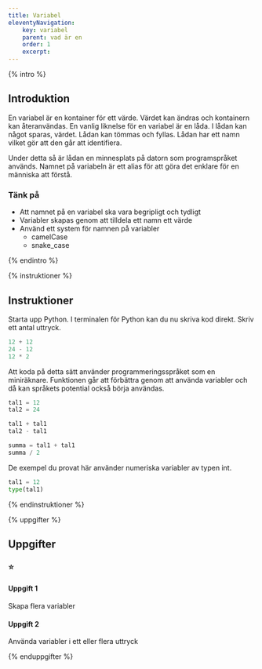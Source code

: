 ```yaml
---
title: Variabel
eleventyNavigation:
    key: variabel
    parent: vad är en
    order: 1
    excerpt: 
---
```

{% intro %}

## Introduktion

En variabel är en kontainer för ett värde. Värdet kan ändras och kontainern kan återanvändas.
En vanlig liknelse för en variabel är en låda. I lådan kan något sparas, värdet. Lådan kan tömmas och fyllas. Lådan har ett namn vilket gör att den går att identifiera.

Under detta så är lådan en minnesplats på datorn som programspråket används. Namnet på variabeln är ett alias för att göra det enklare för en människa att förstå.



### Tänk på

- Att namnet på en variabel ska vara begripligt och tydligt
- Variabler skapas genom att tilldela ett namn ett värde
- Använd ett system för namnen på variabler
    - camelCase
    - snake_case

{% endintro %}

{% instruktioner %}

## Instruktioner

Starta upp Python. I terminalen för Python kan du nu skriva kod direkt.
Skriv ett antal uttryck.

```python
12 + 12
24 - 12
12 * 2
```

Att koda på detta sätt använder programmeringsspråket som en miniräknare.
Funktionen går att förbättra genom att använda variabler och då kan språkets potential också börja användas.

```python
tal1 = 12
tal2 = 24

tal1 + tal1
tal2 - tal1

summa = tal1 + tal1
summa / 2
```

De exempel du provat här använder numeriska variabler av typen int.

```python
tal1 = 12
type(tal1)
```

{% endinstruktioner %}

{% uppgifter %}

## Uppgifter
### ⭐
#### Uppgift 1

Skapa flera variabler

#### Uppgift 2

Använda variabler i ett eller flera uttryck

{% enduppgifter %}